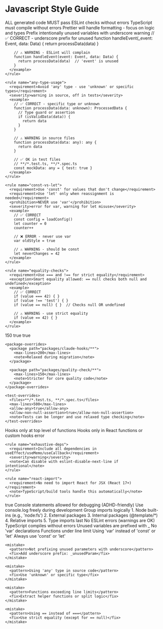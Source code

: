 # Javascript Style Guide

<!-- ESLint & TypeScript Code Style Enforcement -->
<code-style-enforcement priority="CRITICAL">
  <mandate>
    <rule>ALL generated code MUST pass ESLint checks without errors</rule>
    <rule>TypeScript must compile without errors</rule>
    <note>Prettier will handle formatting - focus on logic and types</note>
  </mandate>
  
  <typescript-critical-rules>
    <rule name="unused-variables">
      <requirement>Prefix intentionally unused variables with underscore</requirement>
      <severity>warning</severity>
      <example>
        // ✅ CORRECT - underscore prefix for unused
        function handleEvent(_event: Event, data: Data) {
          return processData(data)
        }

        // ⚠️ WARNING - ESLint will complain
        function handleEvent(event: Event, data: Data) {
          return processData(data)  // 'event' is unused
        }
      </example>
    </rule>

    <rule name="any-type-usage">
      <requirement>Avoid 'any' type - use 'unknown' or specific types</requirement>
      <severity>warning in source, off in tests</severity>
      <example>
        // ✅ CORRECT - specific type or unknown
        function processData(data: unknown): ProcessedData {
          // Type guard or assertion
          if (isValidData(data)) {
            return data
          }
        }

        // ⚠️ WARNING in source files
        function processData(data: any): any {
          return data
        }

        // ✅ OK in test files
        // **/*.test.ts, **/*.spec.ts
        const mockData: any = { test: true }
      </example>
    </rule>

    <rule name="const-vs-let">
      <requirement>Use 'const' for values that don't change</requirement>
      <requirement>Use 'let' only when reassignment is needed</requirement>
      <prohibition>NEVER use 'var'</prohibition>
      <severity>error for var, warning for let misuse</severity>
      <example>
        // ✅ CORRECT
        const config = loadConfig()
        let counter = 0
        counter++

        // ❌ ERROR - never use var
        var oldStyle = true

        // ⚠️ WARNING - should be const
        let neverChanges = 42
      </example>
    </rule>

    <rule name="equality-checks">
      <requirement>Use === and !== for strict equality</requirement>
      <exception>Smart equality allowed: == null checks both null and undefined</exception>
      <example>
        // ✅ CORRECT
        if (value === 42) { }
        if (value !== 'test') { }
        if (value == null) { }  // Checks null OR undefined

        // ⚠️ WARNING - use strict equality
        if (value == 42) { }
      </example>
    </rule>

  </typescript-critical-rules>
  
  <function-length-limits>
    <default>
      <max-lines>150</max-lines>
      <skip-blank-lines>true</skip-blank-lines>
      <skip-comments>true</skip-comments>
    </default>

    <package-overrides>
      <package path="packages/claude-hooks/**">
        <max-lines>200</max-lines>
        <note>Relaxed during migration</note>
      </package>

      <package path="packages/quality-check/**">
        <max-lines>150</max-lines>
        <note>Stricter for core quality code</note>
      </package>
    </package-overrides>

    <test-overrides>
      <files>**/*.test.ts, **/*.spec.ts</files>
      <max-lines>500</max-lines>
      <allow-any>true</allow-any>
      <allow-non-null-assertion>true</allow-non-null-assertion>
      <note>Tests can be longer and use relaxed type checking</note>
    </test-overrides>

  </function-length-limits>
  
  <react-specific>
    <rule name="hooks-rules">
      <requirement>Hooks only at top level of functions</requirement>
      <requirement>Hooks only in React functions or custom hooks</requirement>
      <severity>error</severity>
    </rule>

    <rule name="exhaustive-deps">
      <requirement>Include all dependencies in useEffect/useMemo/useCallback</requirement>
      <severity>warning</severity>
      <note>Can disable with eslint-disable-next-line if intentional</note>
    </rule>

    <rule name="react-import">
      <requirement>No need to import React for JSX (React 17+)</requirement>
      <note>TypeScript/build tools handle this automatically</note>
    </rule>

  </react-specific>
  
  <console-usage>
    <allowed>true</allowed>
    <note>Console statements allowed for debugging (ADHD-friendly)</note>
    <recommendation>Use console.log freely during development</recommendation>
  </console-usage>
  
  <import-rules>
    <requirement>Group imports logically</requirement>
    <order>
      1. Node built-ins (e.g., 'node:fs')
      2. External packages
      3. Internal packages (@template/*)
      4. Relative imports
      5. Type imports last
    </order>
  </import-rules>
  
  <before-saving>
    <checklist>
      <check>No ESLint errors (warnings are OK)</check>
      <check>TypeScript compiles without errors</check>
      <check>Unused variables are prefixed with _</check>
      <check>No 'var' declarations</check>
      <check>Functions under line limit</check>
    </checklist>
  </before-saving>
  
  <common-mistakes-to-avoid>
    <mistake>
      <pattern>Using 'var' instead of 'const' or 'let'</pattern>
      <fix>Always use 'const' or 'let'</fix>
    </mistake>

    <mistake>
      <pattern>Not prefixing unused parameters with underscore</pattern>
      <fix>Add underscore prefix: _unusedParam</fix>
    </mistake>

    <mistake>
      <pattern>Using 'any' type in source code</pattern>
      <fix>Use 'unknown' or specific type</fix>
    </mistake>

    <mistake>
      <pattern>Functions exceeding line limits</pattern>
      <fix>Extract helper functions or split logic</fix>
    </mistake>

    <mistake>
      <pattern>Using == instead of ===</pattern>
      <fix>Use strict equality (except for == null)</fix>
    </mistake>

  </common-mistakes-to-avoid>
</code-style-enforcement>
